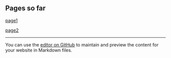 ## Pages so far

[page1](./c-team/)

[page2](./c-team/subjects/)

******************************************************************************

You can use the [editor on GitHub](https://github.com/Joel-Nickson/webpage2/edit/gh-pages/index.md) to maintain and preview the content for your website in Markdown files.

